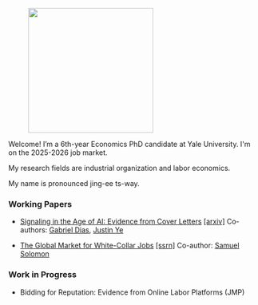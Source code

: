 
<figure>
  <img src="images/portrait.jpg" width="250" >
</figure>


Welcome! I’m a 6th-year Economics PhD candidate at Yale University. I'm on the 2025-2026 job market.

My research fields are industrial organization and labor economics. 

My name is pronounced jing-ee ts-way.

### Working Papers

* [Signaling in the Age of AI: Evidence from Cover Letters](/Signaling_AI_Cui_Dias_Ye.pdf) [[arxiv]](https://arxiv.org/abs/2509.25054)
	Co-authors: [Gabriel Dias](https://economics.yale.edu/people/gabriel-dias-santamarina), [Justin Ye](https://economics.yale.edu/people/justin-ye)

* [The Global Market for White-Collar Jobs](/CuiSolomonWhiteCollarGlobalization.pdf)  [[ssrn]](https://papers.ssrn.com/sol3/papers.cfm?abstract_id=4942498)
	Co-author: [Samuel Solomon](https://www.samuelmsolomon.com/)


### Work in Progress

* Bidding for Reputation: Evidence from Online Labor Platforms (JMP)





